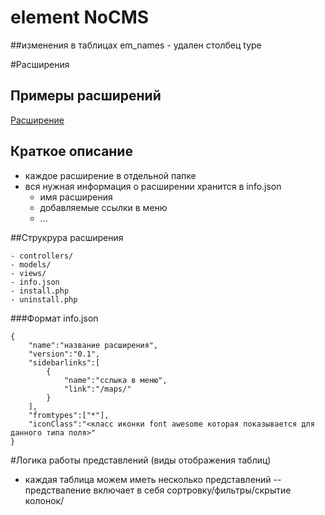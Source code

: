 # element NoCMS

##изменения в таблицах
em_names - удален столбец type

#Расширения 
## Примеры расширений
[Расширение](http://nourl.ru)

## Краткое описание
* каждое расширение в отдельной папке
* вся нужная информация о расширении хранится в info.json
	* имя расширения
	* добавляемые ссылки в меню
	* ...
	
##Струкрура расширения
```
- controllers/
- models/
- views/
- info.json
- install.php
- uninstall.php
```
###Формат info.json
```
{
	"name":"название расширения",
	"version":"0.1",
	"sidebarlinks":[
		{
			"name":"сслыка в меню",
			"link":"/maps/"
		}
	],
	"fromtypes":["*"],
	"iconClass":"<класс иконки font awesome которая показывается для данного типа поля>"
}
```
#Логика работы представлений (виды отображения таблиц)
- каждая таблица можем иметь несколько представлений
-- предстваление включает в себя сортровку/фильтры/скрытие колонок/ 